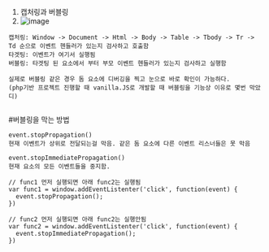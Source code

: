 1. 캡처링과 버블링
2. ![image](https://github.com/KoGaYoung/JS-study/assets/36693355/899a4663-db70-4ecc-912d-d53c5c3c88fb)


~~~
캡처링: Window -> Document -> Html -> Body -> Table -> Tbody -> Tr -> Td 순으로 이벤트 헨들러가 있는지 검사하고 호출함
타겟팅: 이벤트가 여기서 실행됨
버블링: 타겟팅 된 요소에서 부터 부모 이벤트 헨들러가 있는지 검사하고 실행함
~~~

~~~
실제로 버블링 같은 경우 돔 요소에 디버깅을 찍고 눈으로 바로 확인이 가능하다.
(php기반 프로젝트 진행할 때 vanilla.JS로 개발할 때 버블링을 기능상 이유로 몇번 막았디)


~~~

#버블링을 막는 방법
~~~
event.stopPropagation()
현재 이벤트가 상위로 전달되는걸 막음. 같은 돔 요소에 다른 이벤트 리스너들은 못 막음 

event.stopImmediatePropagation()
현재 요소의 모든 이벤트들을 중지함.

// func1 먼저 실행되면 아래 func2는 실행됨
var func1 = window.addEventListenter('click', function(event) {
  event.stopPropagation();
})

// func2 먼저 실행되면 아래 func2는 실행안됨
var func2 = window.addEventListenter('click', function(event) {
  event.stopImmediatePropagation();
})
~~~
